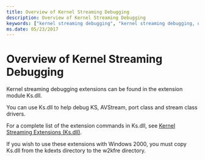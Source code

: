 ```yaml
---
title: Overview of Kernel Streaming Debugging
description: Overview of Kernel Streaming Debugging
keywords: ["kernel streaming debugging", "kernel streaming debugging, overview"]
ms.date: 05/23/2017
---
```


# Overview of Kernel Streaming Debugging


Kernel streaming debugging extensions can be found in the extension module Ks.dll.

You can use Ks.dll to help debug KS, AVStream, port class and stream class drivers.

For a complete list of the extension commands in Ks.dll, see [Kernel Streaming Extensions (Ks.dll)](../debuggercmds/kernel-streaming-extensions--ks-dll-.md).

If you wish to use these extensions with Windows 2000, you must copy Ks.dll from the kdexts directory to the w2kfre directory.

 

 





